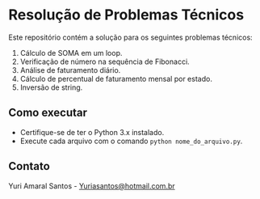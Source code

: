# Resolução de Problemas Técnicos

Este repositório contém a solução para os seguintes problemas técnicos:

1. Cálculo de SOMA em um loop.
2. Verificação de número na sequência de Fibonacci.
3. Análise de faturamento diário.
4. Cálculo de percentual de faturamento mensal por estado.
5. Inversão de string.

## Como executar
- Certifique-se de ter o Python 3.x instalado.
- Execute cada arquivo com o comando `python nome_do_arquivo.py`.

## Contato
Yuri Amaral Santos - Yuriasantos@hotmail.com.br
